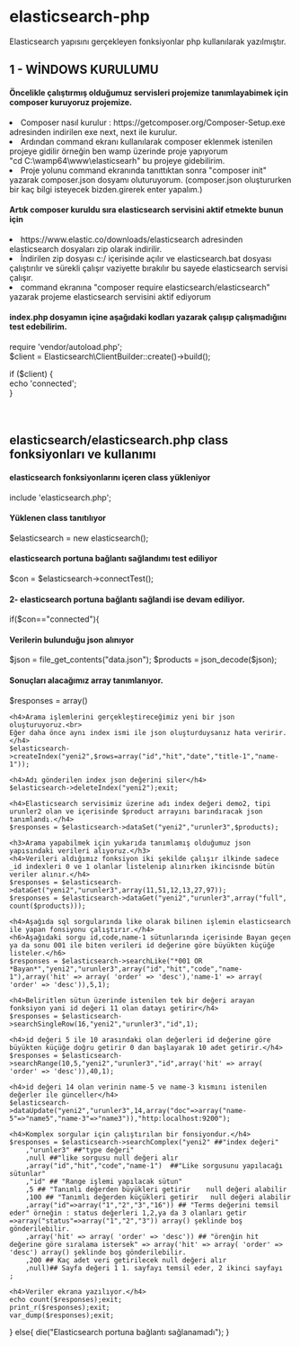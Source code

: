 # elasticsearch-php
Elasticsearch yapısını gerçekleyen fonksiyonlar php kullanılarak yazılmıştır.

<h2>1 - WİNDOWS KURULUMU</h2>
<h4>Öncelikle çalıştırmış olduğumuz servisleri projemize tanımlayabimek için composer kuruyoruz projemize.</h4>
<li> Composer nasıl kurulur : https://getcomposer.org/Composer-Setup.exe adresinden indirilen exe next, next ile kurulur.</li>
<li> Ardından command ekranı kullanılarak composer eklenmek istenilen projeye gidilir örneğin ben wamp üzerinde proje yapıyorum</li>
   "cd C:\wamp64\www\elasticsearh" bu projeye gidebilirim.</li>
<li> Proje yolunu command ekranında tanıttıktan sonra "composer init" yazarak composer.json dosyamı oluturuyorum.
   (composer.json oluştururken bir kaç bilgi isteyecek bizden.girerek enter yapalım.)</li>

<h4>Artık composer kuruldu sıra elasticsearch servisini aktif etmekte bunun için </h4>
<li> https://www.elastic.co/downloads/elasticsearch adresinden elasticsearch dosyaları zip olarak indirilir.</li>
<li> İndirilen zip dosyası c:/ içerisinde açılır ve elasticsearch.bat dosyası çalıştırılır ve sürekli çalışır vaziyette bırakılır 
   bu sayede elasticsearch servisi çalışır.</li>
<li> command ekranına "composer require elasticsearch/elasticsearch" yazarak projeme elasticsearch servisini aktif ediyorum</li>

<h4>index.php dosyamın içine aşağıdaki kodları yazarak çalışıp çalışmadığını test edebilirim.</h4>
require 'vendor/autoload.php';<br>
$client = Elasticsearch\ClientBuilder::create()->build();<br>
 
if ($client) {<br>
    echo 'connected';<br>
}<br>
<br><br>
<h2>elasticsearch/elasticsearch.php class fonksiyonları ve kullanımı</h2>

<h4>elasticsearch fonksiyonlarını içeren class yükleniyor</h4>
include 'elasticsearch.php';

<h4>Yüklenen class tanıtılıyor</h4>
$elasticsearch = new elasticsearch();

<h4>elasticsearch portuna bağlantı sağlandımı test ediliyor</h4>
$con = $elasticsearch->connectTest();

<h4>2- elasticsearch portuna bağlantı sağlandi ise devam ediliyor.</h4>
if($con=="connected"){
    <h4>Verilerin bulunduğu json alınıyor</h4>
    $json = file_get_contents("data.json");
    $products = json_decode($json);

   <h4>Sonuçları alacağımız array tanımlanıyor.</h4>
    $responses = array()
    
    <h4>Arama işlemlerini gerçekleştireceğimiz yeni bir json oluşturuyoruz.<br>
    Eğer daha önce aynı index ismi ile json oluşturduysanız hata veririr.</h4>
    $elasticsearch->createIndex("yeni2",$rows=array("id","hit","date","title-1","name-1"));
    
    <h4>Adı gönderilen index json değerini siler</h4>
    $elasticsearch->deleteIndex("yeni2");exit;
    
    <h4>Elasticsearch servisimiz üzerine adı index değeri demo2, tipi urunler2 olan ve içerisinde $product arrayını barındıracak json tanımlandı.</h4>
    $responses = $elasticsearch->dataSet("yeni2","urunler3",$products);

    <h3>Arama yapabilmek için yukarıda tanımlamış olduğumuz json yapısındaki verileri alıyoruz.</h3>
    <h4>Verileri aldığımız fonksiyon iki şekilde çalışır ilkinde sadece _id indexleri 0 ve 1 olanlar listelenip alınırken ikincisnde bütün veriler alınır.</h4>
    $responses = $elasticsearch->dataGet("yeni2","urunler3",array(11,51,12,13,27,97));
    $responses = $elasticsearch->dataGet("yeni2","urunler3",array("full", count($products)));

    <h4>Aşağıda sql sorgularında like olarak bilinen işlemin elasticsearch ile yapan fonsiyonu çalıştırır.</h4>
    <h6>Aşağıdaki sorgu id,code,name-1 sütunlarında içerisinde Bayan geçen ya da sonu 001 ile biten verileri id değerine göre büyükten küçüğe listeler.</h6>
    $responses = $elasticsearch->searchLike("*001 OR *Bayan*","yeni2","urunler3",array("id","hit","code","name-1"),array('hit' => array( 'order' => 'desc'),'name-1' => array( 'order' => 'desc')),5,1);

    <h4>Beliritlen sütun üzerinde istenilen tek bir değeri arayan fonksiyon yani id değeri 11 olan datayı getirir</h4>
    $responses = $elasticsearch->searchSingleRow(16,"yeni2","urunler3","id",1);
    
    <h4>id değeri 5 ile 10 arasındaki olan değerleri id değerine göre büyükten küçüğe doğru getirir 0 dan başlayarak 10 adet getirir.</h4>
    $responses = $elasticsearch->searchRange(10,5,"yeni2","urunler3","id",array('hit' => array( 'order' => 'desc')),40,1);

    <h4>id değeri 14 olan verinin name-5 ve name-3 kısmını istenilen değerler ile günceller</h4>
    $elasticsearch->dataUpdate("yeni2","urunler3",14,array("doc"=>array("name-5"=>"name5","name-3"=>"name3")),"http:localhost:9200");

    <h4>Komplex sorgular için çalıştırılan bir fonsiyondur.</h4>
    $responses = $elasticsearch->searchComplex("yeni2" ##"index değeri"
        ,"urunler3" ##"type değeri"   
        ,null ##"like sorgusu null değeri alır
        ,array("id","hit","code","name-1")  ##"Like sorgusunu yapılacağı sütunlar"
        ,"id" ## "Range işlemi yapılacak sütun" 
        ,5 ## "Tanımlı değerden büyükleri getirir    null değeri alabilir                    
        ,100 ## "Tanımlı değerden küçükleri getirir   null değeri alabilir  
        ,array("id"=>array("1","2","3","16")) ## "Terms değerini temsil eder" örneğin : status değerleri 1,2,ya da 3 olanları getir =>array("status"=>array("1","2","3")) array() şeklinde boş gönderilebilir.
        ,array('hit' => array( 'order' => 'desc')) ## "örenğin hit değerine göre sıralama istersek" => array('hit' => array( 'order' => 'desc') array() şeklinde boş gönderilebilir.
        ,200 ## Kaç adet veri getirilecek null değeri alır
        ,null)## Sayfa değeri 1 1. sayfayı temsil eder, 2 ikinci sayfayı
    ;
    
    <h4>Veriler ekrana yazılıyor.</h4>
    echo count($responses);exit;
    print_r($responses);exit;
    var_dump($responses);exit;
} else{
    die("Elasticsearch portuna bağlantı sağlanamadı");
}


    
  

